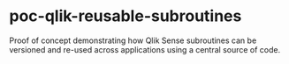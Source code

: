 # poc-qlik-reusable-subroutines
Proof of concept demonstrating how Qlik Sense subroutines can be versioned and re-used across applications using a central source of code.
